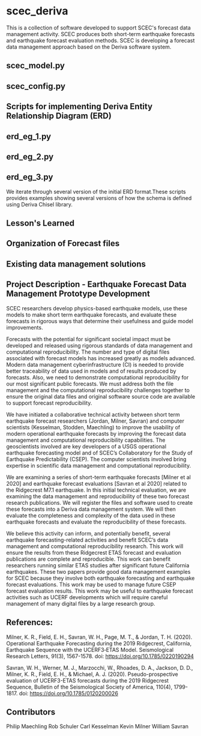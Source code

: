 # scec_deriva
This is a collection of software developed to support SCEC's forecast data management activity. SCEC produces both short-term earthquake forecasts and earthquake forecast evaluation methods. SCEC is developing a forecast data management approach based on the Deriva software system.

##

## scec_model.py

## scec_config.py
 
## Scripts for implementing Deriva Entity Relationship Diagram (ERD)
## erd_eg_1.py
## erd_eg_2.py
## erd_eg_3.py
We iterate through several version of the initial ERD format.These scripts provides examples showing several versions of how the schema is defined using Deriva Chisel library.

## Lesson's Learned
## Organization of Forecast files
## Existing data management solutions
## 

## Project Description - Earthquake Forecast Data Management Prototype Development
SCEC researchers develop physics-based earthquake models, use these models to make short term earthquake forecasts, and evaluate these forecasts in rigorous ways that determine their usefulness and guide model improvements. 

Forecasts with the potential for significant societal impact must be developed and released using rigorous standards of data management and computational reproducibility. The number and type of digital files associated with forecast models has increased greatly as models advanced. Modern data management cyberinfrastructure (CI) is needed to provide better traceability of data used in models and of results produced by forecasts. Also, we need to demonstrate computational reproducibility for our most significant public forecasts. We must address both the file management and the computational reproducibility challenges together to ensure the original data files and original software source code are available to support forecast reproducibility.

We have initiated a collaborative technical activity between short term earthquake forecast researchers (Jordan, Milner, Savran) and computer scientists (Kesselman, Stodden, Maechling) to improve the usability of modern operational earthquake forecasts by improving the forecast data management and computational reproducibility capabilities. The geoscientists involved are key developers of a USGS operational earthquake forecasting model and of SCEC’s Collaboratory for the Study of Earthquake Predictability (CSEP). The computer scientists involved bring expertise in scientific data management and computational reproducibility.

We are examining a series of short-term earthquake forecasts [Milner et al 2020] and earthquake forecast evaluations [Savran et al 2020] related to the Ridgecrest M7.1 earthquake. In this initial technical evaluation, we are examining the data management and reproducibility of these two forecast research publications. We will register the files and software used to create these forecasts into a Deriva data management system. We will then evaluate the completeness and complexity of the data used in these earthquake forecasts and evaluate the reproducibility of these forecasts.

We believe this activity can inform, and potentially benefit, several earthquake forecasting-related activities and benefit SCEC’s data management and computational reproducibility research. This work will ensure the results from these Ridgecrest ETAS forecast and evaluation publications are complete and reproducible. This work can benefit researchers running similar ETAS studies after significant future California earthquakes. These two papers provide good data management examples for SCEC because they involve both earthquake forecasting and earthquake forecast evaluations. This work may be used to manage future CSEP forecast evaluation results. This work may be useful to earthquake forecast activities such as UCERF developments which will require careful management of many digital files by a large research group.

## References:
Milner, K. R., Field, E. H., Savran, W. H., Page, M. T., & Jordan, T. H. (2020). Operational Earthquake Forecasting during the 2019 Ridgecrest, California, Earthquake Sequence with the UCERF3‐ETAS Model. Seismological Research Letters, 91(3), 1567-1578. doi: https://doi.org/10.1785/0220190294

Savran, W. H., Werner, M. J., Marzocchi, W., Rhoades, D. A., Jackson, D. D., Milner, K. R., Field, E. H., & Michael, A. J. (2020). Pseudo-prospective evaluation of UCERF3-ETAS forecasts during the 2019 Ridgecrest Sequence, Bulletin of the Seismological Society of America, 110(4), 1799-1817. doi: https://doi.org/10.1785/0120200026

## Contributors
Philip Maechling
Rob Schuler
Carl Kesselman
Kevin Milner
William Savran
